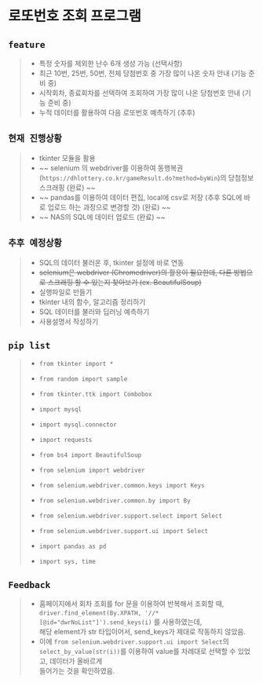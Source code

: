 # 로또번호 조회 프로그램

## `feature`
> - 특정 숫자를 제외한 난수 6개 생성 가능 (선택사항)
> - 최근 10번, 25번, 50번, 전체 당첨번호 중 가장 많이 나온 숫자 안내 (기능 준비 중)
> - 시작회차, 종료회차를 선택하여 조회하여 가장 많이 나온 당첨번호 안내 (기능 준비 중)
> - 누적 데이터를 활용하여 다음 로또번호 예측하기 (추후)

## `현재 진행상황`
> - tkinter 모듈을 활용
> - ~~ selenium 의 webdriver를 이용하여 동행복권(`https://dhlottery.co.kr/gameResult.do?method=byWin`)의 당첨정보 스크래핑 (완료) ~~
> - ~~ pandas를 이용하여 데이터 편집, local에 csv로 저장 (추후 SQL에 바로 업로드 하는 과정으로 변경할 것) (완료) ~~
> - ~~ NAS의 SQL에 데이터 업로드 (완료) ~~

## `추후 예정상황`
> - SQL의 데이터 불러온 후, tkinter 설정에 바로 연동
> - ~~selenium은 webdriver (Chromedriver)의 활용이 필요한데, 다른 방법으로 스크래핑 할 수 있는지 찾아보기 (ex. BeautifulSoup)~~
> - 실행파일로 만들기
> - tkinter 내의 함수, 알고리즘 정리하기
> - SQL 데이터를 불러와 딥러닝 예측하기
> - 사용설명서 작성하기

## `pip list`
> - `from tkinter import *`
> - `from random import sample`
> - `from tkinter.ttk import Combobox`
> 
> - `import mysql`
> - `import mysql.connector`
>
> - `import requests`
> - `from bs4 import BeautifulSoup`
> - `from selenium import webdriver`
> - `from selenium.webdriver.common.keys import Keys`
> - `from selenium.webdriver.common.by import By`
> - `from selenium.webdriver.support.select import Select`
> - `from selenium.webdriver.support.ui import Select`
> - `import pandas as pd`
> - `import sys, time`


## `Feedback`
> - 홈페이지에서 회차 조회를 for 문을 이용하여 반복해서 조회할 때, `driver.find_element(By.XPATH, '//*[@id="dwrNoList"]').send_keys(i)` 를 사용하였는데,\
해당 element가 str 타입이어서, send_keys가 제대로 작동하지 않았음.
> - 이에 `from selenium.webdriver.support.ui import Select`의 `select_by_value(str(i))`를 이용하여 value를 차례대로 선택할 수 있었고, 데이터가 올바르게\
들어가는 것을 확인하였음.
